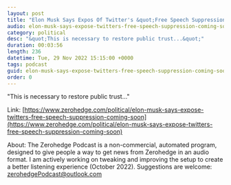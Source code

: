 ```yaml
---
layout: post
title: "Elon Musk Says Expos Of Twitter's &quot;Free Speech Suppression&quot; Coming &quot;Soon&quot;"
audio: elon-musk-says-expose-twitters-free-speech-suppression-coming-soon-0
category: political
desc: "&quot;This is necessary to restore public trust...&quot;"
duration: 00:03:56
length: 236
datetime: Tue, 29 Nov 2022 15:15:00 +0000
tags: podcast
guid: elon-musk-says-expose-twitters-free-speech-suppression-coming-soon-0
order: 0
---
```

&quot;This is necessary to restore public trust...&quot;

Link: [https://www.zerohedge.com/political/elon-musk-says-expose-twitters-free-speech-suppression-coming-soon](https://www.zerohedge.com/political/elon-musk-says-expose-twitters-free-speech-suppression-coming-soon)

About: The Zerohedge Podcast is a non-commercial, automated program, designed to give people a way to get news from Zerohedge in an audio format.  I am actively working on tweaking and improving the setup to create a better listening experience (October 2022).  Suggestions are welcome: [zerohedgePodcast@outlook.com](mailto:zerohedgePodcast@outlook.com)